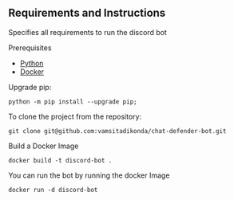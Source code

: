 ## Requirements and Instructions
Specifies all requirements to run the discord bot

Prerequisites

* [Python](https://www.python.org)
* [Docker](https://www.docker.com/)

Upgrade pip:
```
python -m pip install --upgrade pip;
```
To clone the project from the repository:
```
git clone git@github.com:vamsitadikonda/chat-defender-bot.git
```

Build a Docker Image 
```
docker build -t discord-bot .
```

You can run the bot by running the docker Image
```
docker run -d discord-bot
```

